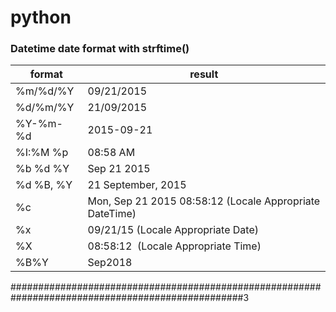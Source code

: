 # python

### Datetime date format with strftime()
format    |result
---       |---
%m/%d/%Y  |	09/21/2015
%d/%m/%Y  |	21/09/2015
%Y-%m-%d  |	2015-09-21
%I:%M %p  |	08:58 AM
%b %d %Y  |	Sep 21 2015 
%d %B, %Y |	21 September, 2015
%c        |	Mon, Sep 21 2015 08:58:12 (Locale Appropriate DateTime)
%x        |	09/21/15 (Locale Appropriate Date)
%X        |	08:58:12  (Locale Appropriate Time)
%B%Y      |	Sep2018


##################################################################################################3
